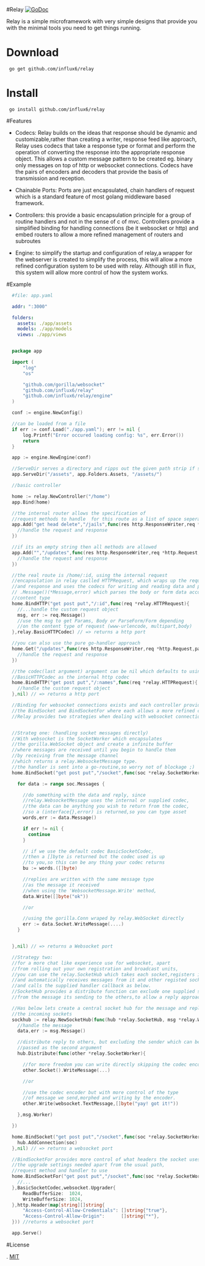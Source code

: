 #Relay
[![GoDoc](http://img.shields.io/badge/go-documentation-blue.svg?style=flat-square)](http://godoc.org/github.com/influx6/relay)

Relay is a simple microframework with very simple designs that provide you with the minimal tools you need to get things running.

# Download

     go get github.com/influx6/relay

# Install

     go install github.com/influx6/relay


#Features

  - Codecs: Relay builds on the ideas that response should be dynamic and customizable,rather than creating a writer, response feed like approach, Relay uses codecs that take a response type or format and perform the operation of converting the response into the appropriate response object. This allows a custom message pattern to be created eg. binary only messages on top of http or websocket connections. Codecs have the pairs of encoders and decoders that provide the basis of transmission and reception.

  - Chainable Ports: Ports are just encapsulated, chain handlers of request which is a standard feature of most golang middleware based framework.

  - Controllers: this provide a basic encapsulation principle for a group of routine handlers and not in the sense of c of mvc. Controllers provide a simplified binding for handling connections (be it websocket or http) and embed routers to allow a more refined management of routers and subroutes

  - Engine: to simplify the startup and configuration of relay,a wrapper for the webserver is created to simplify the process, this will allow a more refined configuration system to be used with relay. Although still in flux, this system will allow more control of how the system works.

#Example

  ```yaml  
    #file: app.yaml

    addr: ":3000"

    folders:
      assets: ./app/assets
      models: ./app/models
      views: ./app/views

  ```

  ```go

    package app

    import (
    	"log"
    	"os"

    	"github.com/gorilla/websocket"
    	"github.com/influx6/relay"
    	"github.com/influx6/relay/engine"
    )

    conf := engine.NewConfig()

    //can be loaded from a file
  	if err := conf.Load("./app.yaml"); err != nil {
  		log.Printf("Error occured loading config: %s", err.Error())
  		return
  	}

  	app := engine.NewEngine(conf)

    //ServeDir serves a directory and ripps out the given path strip if supplied
  	app.ServeDir("/assets", app.Folders.Assets, "/assets/")

    //basic controller

    home := relay.NewController("/home")
    app.Bind(home)

    //the internal router allows the specification of
    //request methods to handle  for this route as a list of space seperated values
    app.Add("get head delete","/jails",func(res http.ResponseWriter,req *http.Request,params relay.Collector){
      //handle the request and response
    })

    //if its an empty string then all methods are allowed
    app.Add("","/updates",func(res http.ResponseWriter,req *http.Request,params relay.Collector){
      //handle the request and response
    })

    //the real route is /home/:id, using the internal request
    //encapsulation in relay caslled HTTPRequest, which wraps up the request
    //and response and uses the codecs for writing and reading data and provides a
    // .Message()(*Message,error) which parses the body or form data according to the
    //content type
    home.BindHTTP("get post put","/:id",func(req *relay.HTTPRequest){
      //...handle the custom request object
      msg, err := req.Message()
      //use the msg to get Params, Body or ParseForm/Form depending
      //on the content type of request (www-urlencode, multipart,body)
    },relay.BasicHTTPCodec) // => returns a http port

    //you can also use the pure go-handler approach
    home.Get("/updates",func(res http.ResponseWriter,req *http.Request,params relay.Collector){
      //handle the request and response
    })

    //the codec(last argument) argument can be nil which defaults to using the
    //BasicHTTPCodec as the internal http codec
    home.BindHTTP("get post put","/:names",func(req *relay.HTTPRequest){
      //handle the custom request object
    },nil) // => returns a http port

    //Binding for websocket connections exists and each controller provides
    //the BindSocket and BindSocketFor where each allows a more refined control on arguments.
    //Relay provides two strategies when dealing with websocket connections:


    //Strateg one: (handling socket messages directly)
    //With websocket is the SocketWorker which encapsulates
    //the gorilla.WebSocket object and create a infinite buffer
    //where messages are received until you begin to handle them
    //by receiving from the message channel
    //which returns a relay.WebsocketMessage type.
    //the handler is sent into a go-routine,so worry not of blockage ;)
    home.BindSocket("get post put","/socket",func(soc *relay.SocketWorker){

      for data := range soc.Messages {

        //do something with the data and reply, since
        //relay.WebsocketMessage uses the internal or supplied codec,
        //the data can be anything you wish to return from the codec,
        //so a (interface{},error) is returned,so you can type asset
        words,err := data.Message()

        if err != nil {
          continue
        }

        // if we use the default codec BasicSocketCodec,
        //then a []byte is returned but the codec used is up
        //to you,so this can be any thing your codec returns
        bu := words.([]byte)

        //replies are written with the same message type
        //as the message it received
        //when using the 'WebsocketMessage.Write' method,
        data.Write([]byte("ok"))

        //or

        //using the gorilla.Conn wraped by relay.WebSocket directly
        err := data.Socket.WriteMessage(....)
      }


    },nil) // => returns a Websocket port

    //Strategy two:
    //for a more chat like experience use for websocket, apart
    //from rolling out your own registration and broadcast units,
    //you can use the relay.SocketHub which takes each socket,registers it
    //and automatically receives messages from it and other registed sockets
    //and calls the supplied handler callback as below.
    //SocketHub provides a distribute function can exclude one supplied socket
    //from the message its sending to the others,to allow a reply approach

    //Has below lets create a central socket hub for the message and reply process of
    //the incoming sockets
    sockhub := relay.NewSocketHub(func(hub *relay.SocketHub, msg *relay.WebsocketMessage){
      //handle the message
      data,err := msg.Message()

      //distribute reply to others, but excluding the sender which can be
      //passed as the second argument
      hub.Distribute(func(other *relay.SocketWorker){

        //for more freedom you can write directly skipping the codec encoder
        other.Socket().WriteMessage(...)

        //or

        //use the codec encoder but with more control of the type
        //of message we send,morphed and writing by the encoder.
        other.Write(websocket.TextMessage,[]byte("yay! got it!"))

      },msg.Worker)

    })

    home.BindSocket("get post put","/socket",func(soc *relay.SocketWorker){
      hub.AddConnection(soc)
    },nil) // => returns a websocket port

    //BindSocketFor provides more control of what headers the socket uses,
    //the upgrade settings needed apart from the usual path,
    //request method and handler to use
    home.BindSocketFor("get post put","/socket",func(soc *relay.SocketWorker){
      //...
    },BasicSocketCodec,websocket.Upgrader{
    	ReadBufferSize:  1024,
    	WriteBufferSize: 1024,
    },http.Header(map[string][]string{
    	"Access-Control-Allow-Credentials": []string{"true"},
    	"Access-Control-Allow-Origin":      []string{"*"},
    })) //returns a websocket port

  	app.Serve()
  ```

#License

  . [MIT]()

